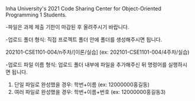 Inha University's 2021 Code Sharing Center for Object-Oriented Programming 1 Students.

-파일은 과제 제출 기한이 마감된 후 올려주시기 바랍니다.

-업로드 폴더 형식: 직접 프로젝트 폴더 안에 폴더를 생성해주시면 됩니다.

202101-CSE1101-004/n주차/[이론/실습] (ex: 202101-CSE1101-004/4주차/실습)

-업로드 파일 이름 형식: 업로드 폴더 내부에 파일을 추가해주신 뒤 명령어를 실행하시면 됩니다.

1. 단일 파일로 완성했을 경우: 학번+이름 (ex: 12000000홍길동)
2. 여러 파일로 완성했을 경우: 학번+이름+번호 (ex: 12000000홍길동3)
